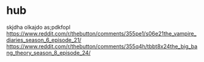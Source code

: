 # hub
skjdha olkajdo as;pdkfopl
https://www.reddit.com/r/thebutton/comments/355pe1/s06e21the_vampire_diaries_season_6_episode_21/
https://www.reddit.com/r/thebutton/comments/355q4h/tbbt8x24the_big_bang_theory_season_8_episode_24/
